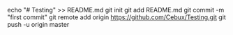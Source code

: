 echo "# Testing" >> README.md
git init
git add README.md
git commit -m "first commit"
git remote add origin https://github.com/Cebux/Testing.git
git push -u origin master
